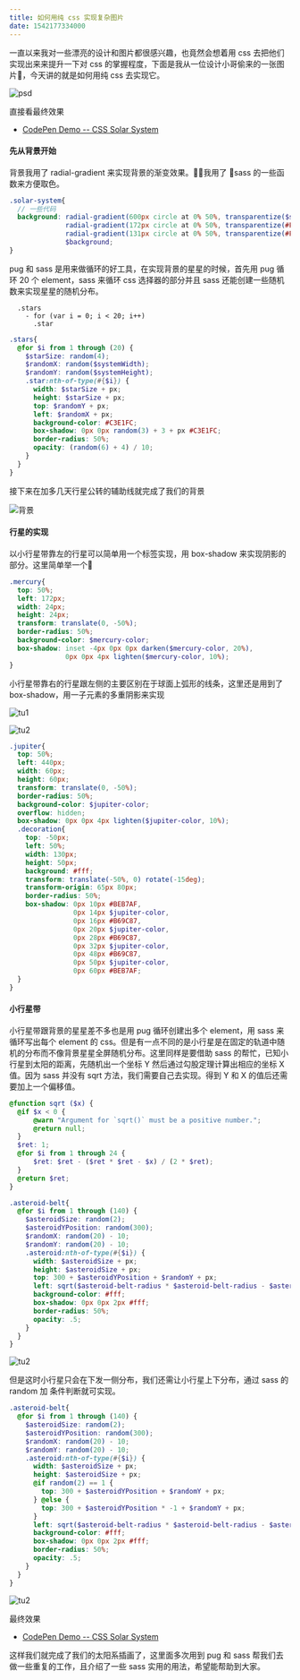 ```yaml
---
title: 如何用纯 css 实现复杂图片
date: 1542177334000
---
```

一直以来我对一些漂亮的设计和图片都很感兴趣，也竟然会想着用 css 去把他们实现出来来提升一下对 css 的掌握程度，下面是我从一位设计小哥偷来的一张图片👻，今天讲的就是如何用纯 css 去实现它。

![psd](http://honggc.b0.upaiyun.com/blog/solor-system/psd.jpg)

直接看最终效果

* [CodePen Demo -- CSS Solar System](https://codepen.io/CCG/pen/wQdqvo)

#### 先从背景开始

背景我用了 radial-gradient 来实现背景的渐变效果。我用了 sass 的一些函数来方便取色。

```scss
.solar-system{
  // 一些代码
  background: radial-gradient(600px circle at 0% 50%, transparentize($sun-light, 0.9), transparent),
              radial-gradient(172px circle at 0% 50%, transparentize(#F2CEA5, .8), transparentize(#786755, .8) 171px, transparent 172px),
              radial-gradient(131px circle at 0% 50%, transparentize(#F7D2A9, .8), transparentize(#A99075, .8) 130px, transparent 131px),
              $background;
}
```
pug 和 sass 是用来做循环的好工具，在实现背景的星星的时候，首先用 pug 循环 20 个 element，sass 来循环 css 选择器的部分并且 sass 还能创建一些随机数来实现星星的随机分布。

```pug
  .stars
    - for (var i = 0; i < 20; i++)
      .star
```

```scss
.stars{
  @for $i from 1 through (20) {
    $starSize: random(4);
    $randomX: random($systemWidth);
    $randomY: random($systemHeight);
    .star:nth-of-type(#{$i}) {
      width: $starSize + px;
      height: $starSize + px;
      top: $randomY + px;
      left: $randomX + px;
      background-color: #C3E1FC;
      box-shadow: 0px 0px random(3) + 3 + px #C3E1FC;
      border-radius: 50%;
      opacity: (random(6) + 4) / 10;
    }
  }
}
```

接下来在加多几天行星公转的辅助线就完成了我们的背景

![背景](http://honggc.b0.upaiyun.com/blog/solor-system/p2.jpg)

#### 行星的实现

以小行星带靠左的行星可以简单用一个标签实现，用 box-shadow 来实现阴影的部分。这里简单举一个🌰

```scss
.mercury{
  top: 50%;
  left: 172px;
  width: 24px;
  height: 24px;
  transform: translate(0, -50%);
  border-radius: 50%;
  background-color: $mercury-color;
  box-shadow: inset -4px 0px 0px darken($mercury-color, 20%),
              0px 0px 4px lighten($mercury-color, 10%);
}
```

小行星带靠右的行星跟左侧的主要区别在于球面上弧形的线条，这里还是用到了 box-shadow，用一子元素的多重阴影来实现

![tu1](http://honggc.b0.upaiyun.com/blog/solor-system/p3.jpg)

![tu2](http://honggc.b0.upaiyun.com/blog/solor-system/p4.jpg)

```scss
.jupiter{
  top: 50%;
  left: 440px;
  width: 60px;
  height: 60px;
  transform: translate(0, -50%);
  border-radius: 50%;
  background-color: $jupiter-color;
  overflow: hidden;
  box-shadow: 0px 0px 4px lighten($jupiter-color, 10%);
  .decoration{
    top: -50px;
    left: 50%;
    width: 130px;
    height: 50px;
    background: #fff;
    transform: translate(-50%, 0) rotate(-15deg);
    transform-origin: 65px 80px;
    border-radius: 50%;
    box-shadow: 0px 10px #BEB7AF,
                0px 14px $jupiter-color,
                0px 16px #B69C87,
                0px 20px $jupiter-color,
                0px 28px #B69C87,
                0px 32px $jupiter-color,
                0px 48px #B69C87,
                0px 50px $jupiter-color,
                0px 60px #BEB7AF;
  }
}
```

#### 小行星带
小行星带跟背景的星星差不多也是用 pug 循环创建出多个 element，用 sass 来循环写出每个 element 的 css。但是有一点不同的是小行星是在固定的轨道中随机的分布而不像背景星星全屏随机分布。这里同样是要借助 sass 的帮忙，已知小行星到太阳的距离，先随机出一个坐标 Y 然后通过勾股定理计算出相应的坐标 X 值。因为 sass 并没有 sqrt 方法，我们需要自己去实现。得到 Y 和 X 的值后还需要加上一个偏移值。

```scss
@function sqrt ($x) {
  @if $x < 0 {
      @warn "Argument for `sqrt()` must be a positive number.";
      @return null;
  }
  $ret: 1;
  @for $i from 1 through 24 {
      $ret: $ret - ($ret * $ret - $x) / (2 * $ret);
  }
  @return $ret;
}

.asteroid-belt{
  @for $i from 1 through (140) {
    $asteroidSize: random(2);
    $asteroidYPosition: random(300);
    $randomX: random(20) - 10;
    $randomY: random(20) - 10;
    .asteroid:nth-of-type(#{$i}) {
      width: $asteroidSize + px;
      height: $asteroidSize + px;
      top: 300 + $asteroidYPosition + $randomY + px;
      left: sqrt($asteroid-belt-radius * $asteroid-belt-radius - $asteroidYPosition * $asteroidYPosition) + $randomX + px;
      background-color: #fff;
      box-shadow: 0px 0px 2px #fff;
      border-radius: 50%;
      opacity: .5;
    }
  }
}
```

![tu2](http://honggc.b0.upaiyun.com/blog/solor-system/p5.jpg)

但是这时小行星只会在下发一侧分布，我们还需让小行星上下分布，通过 sass 的 random 加 条件判断就可实现。

```scss
.asteroid-belt{
  @for $i from 1 through (140) {
    $asteroidSize: random(2);
    $asteroidYPosition: random(300);
    $randomX: random(20) - 10;
    $randomY: random(20) - 10;
    .asteroid:nth-of-type(#{$i}) {
      width: $asteroidSize + px;
      height: $asteroidSize + px;
      @if random(2) == 1 {
        top: 300 + $asteroidYPosition + $randomY + px;
      } @else {
        top: 300 + $asteroidYPosition * -1 + $randomY + px;
      }
      left: sqrt($asteroid-belt-radius * $asteroid-belt-radius - $asteroidYPosition * $asteroidYPosition) + $randomX + px;
      background-color: #fff;
      box-shadow: 0px 0px 2px #fff;
      border-radius: 50%;
      opacity: .5;
    }
  }
}
```

![tu2](http://honggc.b0.upaiyun.com/blog/solor-system/p6.jpg)

最终效果

* [CodePen Demo -- CSS Solar System](https://codepen.io/CCG/pen/wQdqvo)

这样我们就完成了我们的太阳系插画了，这里面多次用到 pug 和 sass 帮我们去做一些重复的工作，且介绍了一些 sass 实用的用法，希望能帮助到大家。